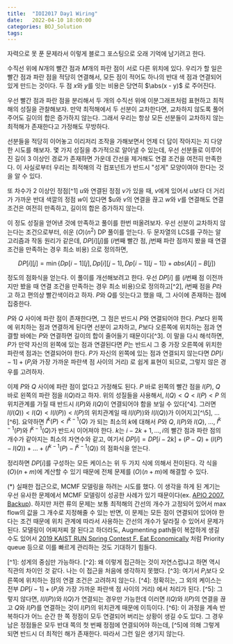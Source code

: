 ```yaml
---
title:  "IOI2017 Day1 Wiring"
date:   2022-04-10 18:00:00
categories: BOJ_Solution
tags: 
---
```




자력으로 못 푼 문제라서 이렇게 블로그 포스팅으로 오래 기억에 남기려고 한다.

수직선 위에 $N$개의 빨간 점과 $M$개의 파란 점이 서로 다른 위치에 있다. 우리가 할 일은 빨간 점과 파란 점을 적당히 연결해서, 모든 점이 적어도 하나의 반대 색 점과 연결되어 있게 만드는 것이다. 두 점 $x$와 $y$를 잇는 비용은 당연히 $\abs(x - y)$ 로 주어진다. 

우선 빨간 점과 파란 점을 분리해서 두 개의 수직선 위에 이분그래프처럼 표현하고 최적해의 성질을 관찰해보자. 만약 최적해에서 두 선분이 교차한다면, 교차하지 않도록 풀어주어도 길이의 합은 증가하지 않는다. 그래서 우리는 항상 모든 선분들이 교차하지 않는 최적해가 존재한다고 가정해도 무방하다.

선분들을 적당히 이어놓고 이리저리 조작을 가해보면서 언제 더 답이 작아지는 지 다양한 시도를 해보자. 몇 가지 성질을 추가적으로 알아낼 수 있는데, 우선 선분들로 이루어진 길이 3 이상인 경로가 존재하면 가운데 간선을 제거해도 연결 조건을 여전히 만족한다. 이 사실로부터 우리는 최적해의 각 컴포넌트가 반드시 "성게" 모양이여야 한다는 것을 알 수 있다.

또 차수가 2 이상인 정점[\^1] $u$와 연결된 정점 $v$가 있을 때, $v$에게 있어서 $u$보다 더 거리가 가까운 반대 색깔의 정점 $w$이 있다면 $u와 $v$의 연결을 끊고 $w$와 $v$를 연결해도 연결 조건은 여전히 만족하고, 길이의 합은 증가하지 않는다. 

이 정도 성질을 얻어낸 것에 만족하고 풀이를 한번 떠올려보자. 우선 선분이 교차하지 않는다는 조건으로부터, 쉬운 $\mathcal(O)(n^2)$ DP 풀이를 얻는다. 두 문자열의 LCS를 구하는 알고리즘과 작동 원리가 같은데, $DP[i][j]$를 ($i$번째 빨간 점, $j$번째 파란 점까지 봤을 때 연결 조건을 만족하는 경우 최소 비용) 으로 정의하면, 

$$DP[i][j] = \min\{Dp[i - 1][j], Dp[i][j - 1], Dp[i - 1][j - 1]\} + abs(A[i] - B[j])$$ 

정도의 점화식을 얻는다. 이 풀이를 개선해보려고 한다. 우선 $DP[i]$ 를 ($i$번째 점 이전까지만 봤을 때 연결 조건을 만족하는 경우 최소 비용)으로 정의하고[\^2], $i$번째 점을 $P$라고 하고 편의상 빨간색이라고 하자. $P$와 $Q$를 잇는다고 했을 때, 그 사이에 존재하는 점에 집중한다.

$P$와 $Q$ 사이에 파란 점이 존재한다면, 그 점은 반드시 $P$와 연결되어야 한다. $P$보다 왼쪽에 위치하는 점과 연결하게 된다면 선분이 교차하고, $P$보다 오른쪽에 위치하는 점과 연결할 바에는 $P$와 연결하면 길이의 합이 줄어들기 때문이다[\^3]. 이 말을 다시 해석하면, $P$가 만약 자신의 왼쪽에 있는 점과 연결된다면 $P$는 반드시 그 중 가장 오른쪽에 위치한 파란색 점과는 연결되어야 한다. $P$가 자신의 왼쪽에 있는 점과 연결되지 않는다면 $DP[i-1] + (P_i\textrm{와 가장 가까운 파란색 점 사이의 거리})$ 로 쉽게 표현이 되므로, 그렇지 않은 경우를 고려하자.

이제 $P$와 $Q$ 사이에 파란 점이 없다고 가정해도 된다. $P$ 바로 왼쪽의 빨간 점을 $l(P)$, $Q$ 바로 왼쪽의 파란 점을 $l(Q)$라고 하자. 위의 성질들을 사용해서, $l(Q) < Q < l(P) < P$ 의 위치관계를 가질 때 반드시 $l(P)$와 $l(Q)$이 연결되어야 함을 보일 수 있다[\^4]. 그러면 $l(l(Q)) < l(Q) < l(l(P)) < l(P)$의 위치관계일 때 $l(l(P))$와 $l(l(Q))$가 이어지고[^\5], $\dots$[\^6]. 요약하면 $l^k(P) < l^{k-1}(Q)$ 가 되는 최소의 $k$에 대해서 $P$와 $Q$, $l(P)$와 $l(Q)$, $\dots$, $l^{k-1}(P)$와 $l^{k-1}(Q)$가 반드시 이어져야 한다. $k$는 $i - 2k + 1, \dots, i$의 빨간 점과 파란 점의 개수가 같아지는 최소의 자연수와 같고, 여기서 $DP[i] = DP[i - 2k] + (P - Q) + (l(P) - l(Q)) + \dots + (l^{k-1}(P) - l^{k-1}(Q))$ 의 점화식을 얻는다. 

정리하면 $DP[i]$를 구성하는 모든 케이스는 위 두 가지 식에 의해서 전이된다. 각 식을 $\mathcal(O)(n + m)$에 계산할 수 있기 때문에 전체 문제를 $\mathcal(O)(n + m)$에 해결할 수 있다.


(*) 실패한 접근으로, MCMF 모델링을 하려는 시도를 했다. 이 생각을 하게 된 계기는 우선 유사한 문제에서 MCMF 모델링이 성공한 사례가 있기 때문이다(ex. [APIO 2007. Backup](https://www.acmicpc.net/problem/1150)). 하지만 저런 류의 문제는 보통 최적해의 간선의 개수가 고정되어 있어서 max flow의 값을 그 개수로 지정해줄 수 있는 반면, 이 문제는 모든 점이 연결되어 있어야 한다는 조건 때문에 위치 관계에 따라서 사용하는 간선의 개수가 달라질 수 있어서 문제가 된다. 모델링이 어찌저찌 잘 된다고 하더라도, Augmenting path들이 복잡하게 생길 수도 있어서 [2019 KAIST RUN Spring Contest F. Eat Economically](https://www.acmicpc.net/problem/17169) 처럼 Priority queue 등으로 이를 빠르게 관리하는 것도 기대하기 힘들다.


[\^1]: 성게의 중심만 가능하다.
[\^2]: 왜 이렇게 접근하는 것이 자연스럽냐고 하면 역시 직관의 차이인 것 같다. 나는 이 접근을 처음에 생각하지 못했다.
[\^3]: 여기서 $P_i$보다 오른쪽에 위치하는 점의 연결 조건은 고려하지 않는다.
[\^4]: 정확히는, 그 외의 케이스는 전부 $DP[i-1] + (P_i\textrm{와 가장 가까운 파란색 점 사이의 거리})$ 에서 처리가 된다.
[\^5]: 그렇지 않다면, $l(l(P))$와 $l(Q)$가 연결되는 경우만 가능한데 이러면 $l(Q)$와 $l(P)$의 연결을 끊고 $Q$와 $l(P)$를 연결하는 것이 $l(P)$의 위치관계 때문에 이득이다. 
[\^6]: 이 과정을 계속 반복하다가 어느 순간 한 쪽 정점이 모두 연결되어 버리는 상황이 생길 수도 있다. 그 경우 남은 정점들은 모두 반대 쪽의 첫 번째 정점에 연결되어야 하는데, [\^5]에 의해 그렇게 되면 반드시 더 최적인 해가 존재한다. 따라서 그런 일은 생기지 않는다. 